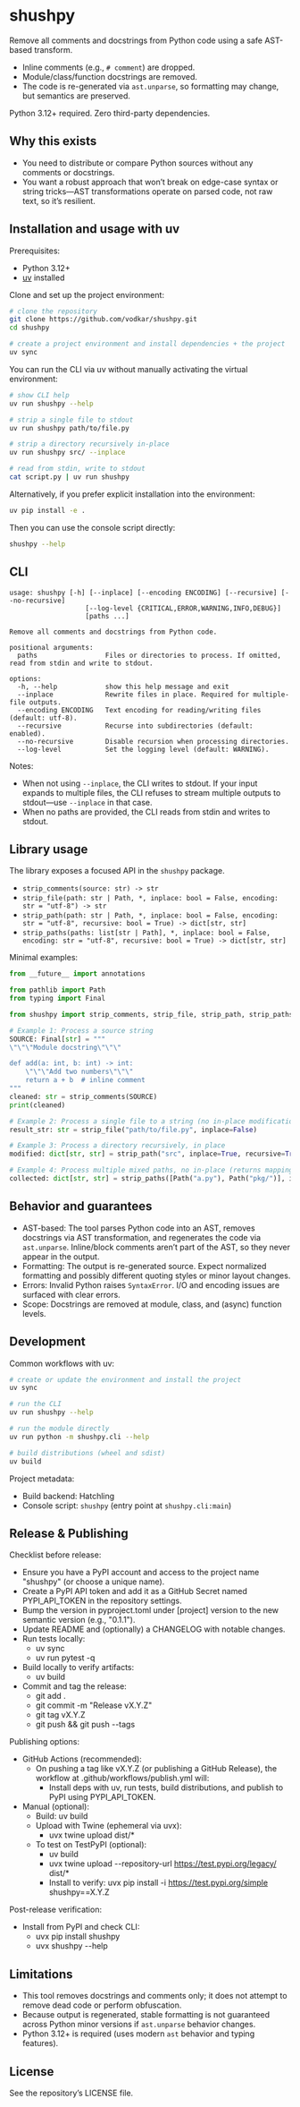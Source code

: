 # shushpy

Remove all comments and docstrings from Python code using a safe AST-based transform.

- Inline comments (e.g., `# comment`) are dropped.
- Module/class/function docstrings are removed.
- The code is re-generated via `ast.unparse`, so formatting may change, but semantics are preserved.

Python 3.12+ required. Zero third-party dependencies.

## Why this exists

- You need to distribute or compare Python sources without any comments or docstrings.
- You want a robust approach that won’t break on edge-case syntax or string tricks—AST transformations operate on parsed code, not raw text, so it’s resilient.

## Installation and usage with uv

Prerequisites:
- Python 3.12+
- [uv](https://github.com/astral-sh/uv) installed

Clone and set up the project environment:

````bash
# clone the repository
git clone https://github.com/vodkar/shushpy.git
cd shushpy

# create a project environment and install dependencies + the project
uv sync
````

You can run the CLI via uv without manually activating the virtual environment:

````bash
# show CLI help
uv run shushpy --help

# strip a single file to stdout
uv run shushpy path/to/file.py

# strip a directory recursively in-place
uv run shushpy src/ --inplace

# read from stdin, write to stdout
cat script.py | uv run shushpy
````

Alternatively, if you prefer explicit installation into the environment:

````bash
uv pip install -e .
````

Then you can use the console script directly:

````bash
shushpy --help
````

## CLI

````text
usage: shushpy [-h] [--inplace] [--encoding ENCODING] [--recursive] [--no-recursive]
                   [--log-level {CRITICAL,ERROR,WARNING,INFO,DEBUG}]
                   [paths ...]

Remove all comments and docstrings from Python code.

positional arguments:
  paths                 Files or directories to process. If omitted, read from stdin and write to stdout.

options:
  -h, --help            show this help message and exit
  --inplace             Rewrite files in place. Required for multiple-file outputs.
  --encoding ENCODING   Text encoding for reading/writing files (default: utf-8).
  --recursive           Recurse into subdirectories (default: enabled).
  --no-recursive        Disable recursion when processing directories.
  --log-level           Set the logging level (default: WARNING).
````

Notes:
- When not using `--inplace`, the CLI writes to stdout. If your input expands to multiple files, the CLI refuses to stream multiple outputs to stdout—use `--inplace` in that case.
- When no paths are provided, the CLI reads from stdin and writes to stdout.

## Library usage

The library exposes a focused API in the `shushpy` package.

- `strip_comments(source: str) -> str`
- `strip_file(path: str | Path, *, inplace: bool = False, encoding: str = "utf-8") -> str`
- `strip_path(path: str | Path, *, inplace: bool = False, encoding: str = "utf-8", recursive: bool = True) -> dict[str, str]`
- `strip_paths(paths: list[str | Path], *, inplace: bool = False, encoding: str = "utf-8", recursive: bool = True) -> dict[str, str]`

Minimal examples:

````python
from __future__ import annotations

from pathlib import Path
from typing import Final

from shushpy import strip_comments, strip_file, strip_path, strip_paths

# Example 1: Process a source string
SOURCE: Final[str] = """
\"\"\"Module docstring\"\"\"

def add(a: int, b: int) -> int:
    \"\"\"Add two numbers\"\"\"
    return a + b  # inline comment
"""
cleaned: str = strip_comments(SOURCE)
print(cleaned)

# Example 2: Process a single file to a string (no in-place modification)
result_str: str = strip_file("path/to/file.py", inplace=False)

# Example 3: Process a directory recursively, in place
modified: dict[str, str] = strip_path("src", inplace=True, recursive=True)

# Example 4: Process multiple mixed paths, no in-place (returns mapping path->content)
collected: dict[str, str] = strip_paths([Path("a.py"), Path("pkg/")], inplace=False)
````

## Behavior and guarantees

- AST-based: The tool parses Python code into an AST, removes docstrings via AST transformation, and regenerates the code via `ast.unparse`. Inline/block comments aren’t part of the AST, so they never appear in the output.
- Formatting: The output is re-generated source. Expect normalized formatting and possibly different quoting styles or minor layout changes.
- Errors: Invalid Python raises `SyntaxError`. I/O and encoding issues are surfaced with clear errors.
- Scope: Docstrings are removed at module, class, and (async) function levels.

## Development

Common workflows with uv:

````bash
# create or update the environment and install the project
uv sync

# run the CLI
uv run shushpy --help

# run the module directly
uv run python -m shushpy.cli --help

# build distributions (wheel and sdist)
uv build
````

Project metadata:
- Build backend: Hatchling
- Console script: `shushpy` (entry point at `shushpy.cli:main`)

## Release & Publishing

Checklist before release:
- Ensure you have a PyPI account and access to the project name "shushpy" (or choose a unique name).
- Create a PyPI API token and add it as a GitHub Secret named PYPI_API_TOKEN in the repository settings.
- Bump the version in pyproject.toml under [project] version to the new semantic version (e.g., "0.1.1").
- Update README and (optionally) a CHANGELOG with notable changes.
- Run tests locally:
  - uv sync
  - uv run pytest -q
- Build locally to verify artifacts:
  - uv build
- Commit and tag the release:
  - git add .
  - git commit -m "Release vX.Y.Z"
  - git tag vX.Y.Z
  - git push && git push --tags

Publishing options:
- GitHub Actions (recommended):
  - On pushing a tag like vX.Y.Z (or publishing a GitHub Release), the workflow at .github/workflows/publish.yml will:
    - Install deps with uv, run tests, build distributions, and publish to PyPI using PYPI_API_TOKEN.
- Manual (optional):
  - Build: uv build
  - Upload with Twine (ephemeral via uvx):
    - uvx twine upload dist/*
  - To test on TestPyPI (optional):
    - uv build
    - uvx twine upload --repository-url https://test.pypi.org/legacy/ dist/*
    - Install to verify: uvx pip install -i https://test.pypi.org/simple shushpy==X.Y.Z

Post-release verification:
- Install from PyPI and check CLI:
  - uvx pip install shushpy
  - uvx shushpy --help

## Limitations

- This tool removes docstrings and comments only; it does not attempt to remove dead code or perform obfuscation.
- Because output is regenerated, stable formatting is not guaranteed across Python minor versions if `ast.unparse` behavior changes.
- Python 3.12+ is required (uses modern `ast` behavior and typing features).

## License

See the repository’s LICENSE file.

